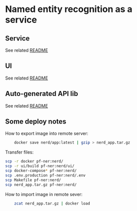 # Named entity recognition as a service

## Service

See related [README](app/README.md)

## UI

See related [README](ui/README.md)

## Auto-generated API lib

See related [README](apilib/README.md)

## Some deploy notes

How to export image into remote server:
```sh
    docker save nerd/app:latest | gzip > nerd_app.tar.gz
```

Transfer files:
```sh
scp -r docker pf-ner:nerd/
scp -r ui/build pf-ner:nerd/ui/
scp docker-compose* pf-ner:nerd/
scp .env.production pf-ner:nerd/.env
scp Makefile pf-ner:nerd/
scp nerd_app.tar.gz pf-ner:nerd/
```

How to import image in remote sever:
```sh
    zcat nerd_app.tar.gz | docker load
```
